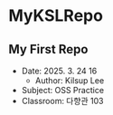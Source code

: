 # MyKSLRepo
## My First Repo
- Date: 2025. 3. 24 16  
    - Author: Kilsup Lee  
- Subject: OSS Practice  
- Classroom: 다향관 103